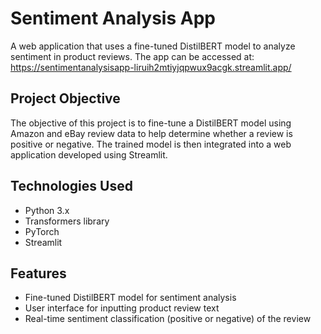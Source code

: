 # Sentiment Analysis App

A web application that uses a fine-tuned DistilBERT model to analyze sentiment in product reviews.
The app can be accessed at: https://sentimentanalysisapp-liruih2mtiyjqpwux9acgk.streamlit.app/

## Project Objective

The objective of this project is to fine-tune a DistilBERT model using Amazon and eBay review data to help determine whether a review is positive or negative. The trained model is then integrated into a web application developed using Streamlit.

## Technologies Used

- Python 3.x
- Transformers library
- PyTorch
- Streamlit

## Features

- Fine-tuned DistilBERT model for sentiment analysis
- User interface for inputting product review text
- Real-time sentiment classification (positive or negative) of the review
